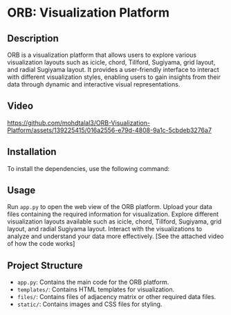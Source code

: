 
# ORB: Visualization Platform

## Description
ORB is a visualization platform that allows users to explore various visualization layouts such as icicle, chord, Tillford, Sugiyama, grid layout, and radial Sugiyama layout. It provides a user-friendly interface to interact with different visualization styles, enabling users to gain insights from their data through dynamic and interactive visual representations.

## Video 

https://github.com/mohdtalal3/ORB-Visualization-Platform/assets/139225415/016a2556-e79d-4808-9a1c-5cbdeb3276a7


## Installation
To install the dependencies, use the following command:


## Usage
Run `app.py` to open the web view of the ORB platform. Upload your data files containing the required information for visualization. Explore different visualization layouts available such as icicle, chord, Tillford, Sugiyama, grid layout, and radial Sugiyama layout. Interact with the visualizations to analyze and understand your data more effectively. [See the attached video of how the code works]

## Project Structure
- `app.py`: Contains the main code for the ORB platform.
- `templates/`: Contains HTML templates for visualization.
- `files/`: Contains files of adjacency matrix or other required data files.
- `static/`: Contains images and CSS files for styling.
